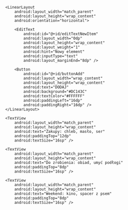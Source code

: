 <?xml version="1.0" encoding="utf-8"?>
<LinearLayout xmlns:android="http://schemas.android.com/apk/res/android"
    android:layout_width="match_parent"
    android:layout_height="match_parent"
    android:orientation="vertical"
    android:padding="16dp">

    <LinearLayout
        android:layout_width="match_parent"
        android:layout_height="wrap_content"
        android:orientation="horizontal">

        <EditText
            android:id="@+id/editTextNewItem"
            android:layout_width="0dp"
            android:layout_height="wrap_content"
            android:layout_weight="1"
            android:hint="Nowy element"
            android:inputType="text"
            android:layout_marginEnd="8dp" />

        <Button
            android:id="@+id/buttonAdd"
            android:layout_width="wrap_content"
            android:layout_height="wrap_content"
            android:text="DODAJ"
            android:background="#DC143C"
            android:textColor="#FFFFFF"
            android:paddingLeft="16dp"
            android:paddingRight="16dp" />
    </LinearLayout>

    <TextView
        android:layout_width="match_parent"
        android:layout_height="wrap_content"
        android:text="Zakupy: chleb, masło, ser"
        android:paddingTop="12dp"
        android:textSize="16sp" />

    <TextView
        android:layout_width="match_parent"
        android:layout_height="wrap_content"
        android:text="Do zrobienia: obiad, umyć podłogi"
        android:paddingTop="8dp"
        android:textSize="16sp" />

    <TextView
        android:layout_width="match_parent"
        android:layout_height="wrap_content"
        android:text="Weekend: kino, spacer z psem"
        android:paddingTop="8dp"
        android:textSize="16sp" />

</LinearLayout>
